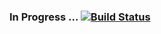 ### In Progress ... [![Build Status](https://app.travis-ci.com/qasimabdullah404/dynamics.svg?branch=main)](https://app.travis-ci.com/qasimabdullah404/dynamics)